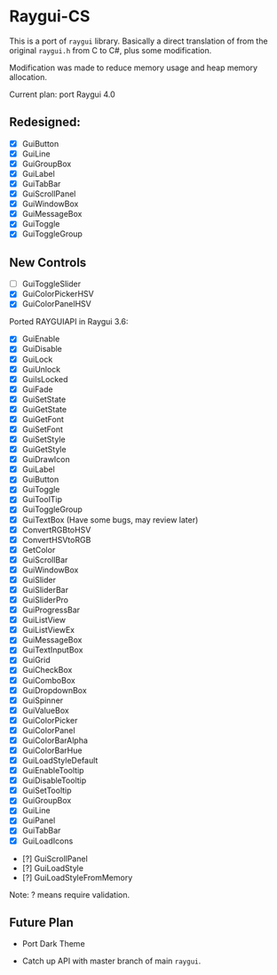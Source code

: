 # Raygui-CS

This is a port of `raygui` library. Basically a direct translation of from the original `raygui.h` from C to C#, plus some modification.

Modification was made to reduce memory usage and heap memory allocation.

Current plan: port Raygui 4.0

## Redesigned:

- [x] GuiButton
- [x] GuiLine
- [x] GuiGroupBox
- [x] GuiLabel
- [x] GuiTabBar
- [x] GuiScrollPanel
- [x] GuiWindowBox
- [x] GuiMessageBox
- [x] GuiToggle
- [x] GuiToggleGroup

## New Controls

- [ ] GuiToggleSlider
- [x] GuiColorPickerHSV
- [x] GuiColorPanelHSV

Ported RAYGUIAPI in Raygui 3.6:

- [x] GuiEnable
- [x] GuiDisable
- [x] GuiLock
- [x] GuiUnlock
- [x] GuiIsLocked
- [x] GuiFade
- [x] GuiSetState
- [x] GuiGetState
- [x] GuiGetFont
- [x] GuiSetFont
- [x] GuiSetStyle
- [x] GuiGetStyle
- [x] GuiDrawIcon
- [x] GuiLabel
- [x] GuiButton
- [x] GuiToggle
- [x] GuiToolTip
- [x] GuiToggleGroup
- [x] GuiTextBox (Have some bugs, may review later)
- [x] ConvertRGBtoHSV
- [x] ConvertHSVtoRGB
- [x] GetColor
- [x] GuiScrollBar
- [x] GuiWindowBox
- [x] GuiSlider
- [x] GuiSliderBar
- [x] GuiSliderPro
- [x] GuiProgressBar
- [x] GuiListView
- [x] GuiListViewEx
- [x] GuiMessageBox
- [x] GuiTextInputBox
- [x] GuiGrid
- [x] GuiCheckBox
- [x] GuiComboBox
- [x] GuiDropdownBox
- [x] GuiSpinner
- [x] GuiValueBox
- [x] GuiColorPicker
- [x] GuiColorPanel
- [x] GuiColorBarAlpha
- [x] GuiColorBarHue
- [x] GuiLoadStyleDefault
- [x] GuiEnableTooltip
- [x] GuiDisableTooltip
- [x] GuiSetTooltip
- [x] GuiGroupBox
- [x] GuiLine
- [x] GuiPanel
- [x] GuiTabBar
- [x] GuiLoadIcons
- [?] GuiScrollPanel
- [?] GuiLoadStyle
- [?] GuiLoadStyleFromMemory

Note: ? means require validation.

## Future Plan

- Port Dark Theme

- Catch up API with master branch of main `raygui`.